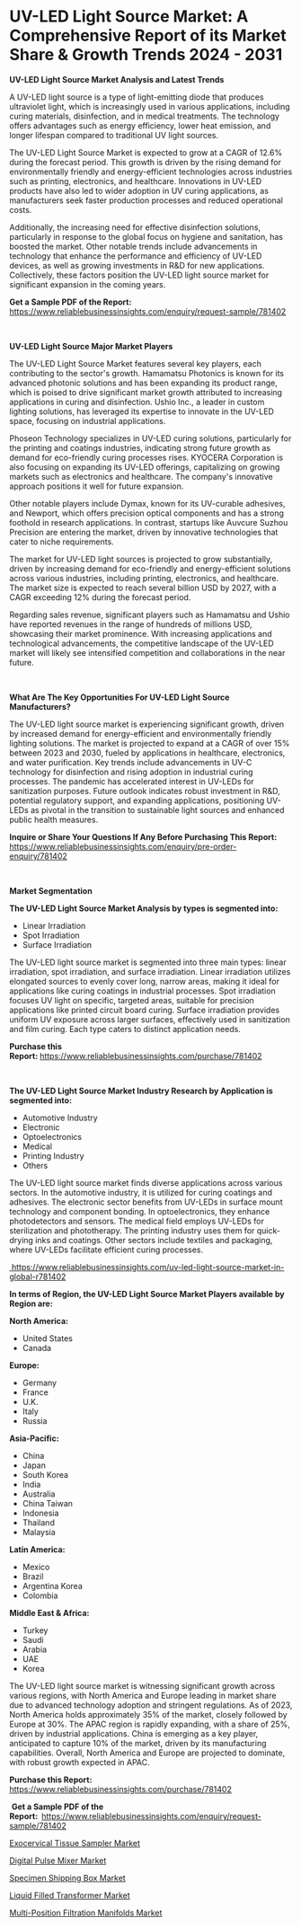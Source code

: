 <p><h1>UV-LED Light Source Market: A Comprehensive Report of its Market Share & Growth Trends 2024 - 2031</h1></p><p><strong>UV-LED Light Source Market Analysis and Latest Trends</strong></p>
<p><p>A UV-LED light source is a type of light-emitting diode that produces ultraviolet light, which is increasingly used in various applications, including curing materials, disinfection, and in medical treatments. The technology offers advantages such as energy efficiency, lower heat emission, and longer lifespan compared to traditional UV light sources. </p><p>The UV-LED Light Source Market is expected to grow at a CAGR of 12.6% during the forecast period. This growth is driven by the rising demand for environmentally friendly and energy-efficient technologies across industries such as printing, electronics, and healthcare. Innovations in UV-LED products have also led to wider adoption in UV curing applications, as manufacturers seek faster production processes and reduced operational costs. </p><p>Additionally, the increasing need for effective disinfection solutions, particularly in response to the global focus on hygiene and sanitation, has boosted the market. Other notable trends include advancements in technology that enhance the performance and efficiency of UV-LED devices, as well as growing investments in R&D for new applications. Collectively, these factors position the UV-LED light source market for significant expansion in the coming years.</p></p>
<p><strong>Get a Sample PDF of the Report:&nbsp;</strong> <a href="https://www.reliablebusinessinsights.com/enquiry/request-sample/781402?utm_campaign=904&utm_medium=2&utm_source=Github&utm_content=ia&utm_term=30122024&utm_id=uv-led-light-source">https://www.reliablebusinessinsights.com/enquiry/request-sample/781402</a></p>
<p>&nbsp;</p>
<p><strong>UV-LED Light Source Major Market Players</strong></p>
<p><p>The UV-LED Light Source Market features several key players, each contributing to the sector's growth. Hamamatsu Photonics is known for its advanced photonic solutions and has been expanding its product range, which is poised to drive significant market growth attributed to increasing applications in curing and disinfection. Ushio Inc., a leader in custom lighting solutions, has leveraged its expertise to innovate in the UV-LED space, focusing on industrial applications.</p><p>Phoseon Technology specializes in UV-LED curing solutions, particularly for the printing and coatings industries, indicating strong future growth as demand for eco-friendly curing processes rises. KYOCERA Corporation is also focusing on expanding its UV-LED offerings, capitalizing on growing markets such as electronics and healthcare. The company's innovative approach positions it well for future expansion.</p><p>Other notable players include Dymax, known for its UV-curable adhesives, and Newport, which offers precision optical components and has a strong foothold in research applications. In contrast, startups like Auvcure Suzhou Precision are entering the market, driven by innovative technologies that cater to niche requirements.</p><p>The market for UV-LED light sources is projected to grow substantially, driven by increasing demand for eco-friendly and energy-efficient solutions across various industries, including printing, electronics, and healthcare. The market size is expected to reach several billion USD by 2027, with a CAGR exceeding 12% during the forecast period.</p><p>Regarding sales revenue, significant players such as Hamamatsu and Ushio have reported revenues in the range of hundreds of millions USD, showcasing their market prominence. With increasing applications and technological advancements, the competitive landscape of the UV-LED market will likely see intensified competition and collaborations in the near future.</p></p>
<p>&nbsp;</p>
<p><strong>What Are The Key Opportunities For UV-LED Light Source Manufacturers?</strong></p>
<p><p>The UV-LED light source market is experiencing significant growth, driven by increased demand for energy-efficient and environmentally friendly lighting solutions. The market is projected to expand at a CAGR of over 15% between 2023 and 2030, fueled by applications in healthcare, electronics, and water purification. Key trends include advancements in UV-C technology for disinfection and rising adoption in industrial curing processes. The pandemic has accelerated interest in UV-LEDs for sanitization purposes. Future outlook indicates robust investment in R&D, potential regulatory support, and expanding applications, positioning UV-LEDs as pivotal in the transition to sustainable light sources and enhanced public health measures.</p></p>
<p><strong>Inquire or Share Your Questions If Any Before Purchasing This Report:</strong> <a href="https://www.reliablebusinessinsights.com/enquiry/pre-order-enquiry/781402?utm_campaign=904&utm_medium=2&utm_source=Github&utm_content=ia&utm_term=30122024&utm_id=uv-led-light-source">https://www.reliablebusinessinsights.com/enquiry/pre-order-enquiry/781402</a></p>
<p>&nbsp;</p>
<p><strong>Market Segmentation</strong></p>
<p><strong>The UV-LED Light Source Market Analysis by types is segmented into:</strong></p>
<p><ul><li>Linear Irradiation</li><li>Spot Irradiation</li><li>Surface Irradiation</li></ul></p>
<p><p>The UV-LED light source market is segmented into three main types: linear irradiation, spot irradiation, and surface irradiation. Linear irradiation utilizes elongated sources to evenly cover long, narrow areas, making it ideal for applications like curing coatings in industrial processes. Spot irradiation focuses UV light on specific, targeted areas, suitable for precision applications like printed circuit board curing. Surface irradiation provides uniform UV exposure across larger surfaces, effectively used in sanitization and film curing. Each type caters to distinct application needs.</p></p>
<p><strong>Purchase this Report:&nbsp;</strong><a href="https://www.reliablebusinessinsights.com/purchase/781402?utm_campaign=904&utm_medium=2&utm_source=Github&utm_content=ia&utm_term=30122024&utm_id=uv-led-light-source">https://www.reliablebusinessinsights.com/purchase/781402</a></p>
<p>&nbsp;</p>
<p><strong>The UV-LED Light Source Market Industry Research by Application is segmented into:</strong></p>
<p><ul><li>Automotive Industry</li><li>Electronic</li><li>Optoelectronics</li><li>Medical</li><li>Printing Industry</li><li>Others</li></ul></p>
<p><p>The UV-LED light source market finds diverse applications across various sectors. In the automotive industry, it is utilized for curing coatings and adhesives. The electronic sector benefits from UV-LEDs in surface mount technology and component bonding. In optoelectronics, they enhance photodetectors and sensors. The medical field employs UV-LEDs for sterilization and phototherapy. The printing industry uses them for quick-drying inks and coatings. Other sectors include textiles and packaging, where UV-LEDs facilitate efficient curing processes.</p></p>
<p><a href="https://www.reliablebusinessinsights.com/uv-led-light-source-market-in-global-r781402?utm_campaign=904&utm_medium=2&utm_source=Github&utm_content=ia&utm_term=30122024&utm_id=uv-led-light-source">&nbsp;https://www.reliablebusinessinsights.com/uv-led-light-source-market-in-global-r781402</a></p>
<p><strong>In terms of Region, the UV-LED Light Source Market Players available by Region are:</strong></p>
<p>
    <p> <strong> North America: </strong>
        <ul>
            <li>United States</li>
            <li>Canada</li>
        </ul>
        </p> 
    <p> <strong> Europe: </strong>
        <ul>
            <li>Germany</li>
            <li>France</li>
            <li>U.K.</li>
            <li>Italy</li>
            <li>Russia</li>
        </ul>
        </p> 
    <p> <strong> Asia-Pacific: </strong>
        <ul>
            <li>China</li>
            <li>Japan</li>
            <li>South Korea</li>
            <li>India</li>
            <li>Australia</li>
            <li>China Taiwan</li>
            <li>Indonesia</li>
            <li>Thailand</li>
            <li>Malaysia</li>
        </ul>
        </p> 
    <p> <strong> Latin America: </strong>
        <ul>
            <li>Mexico</li>
            <li>Brazil</li>
            <li>Argentina Korea</li>
            <li>Colombia</li>
        </ul>
        </p> 
    <p> <strong> Middle East & Africa: </strong>
        <ul>
            <li>Turkey</li>
            <li>Saudi</li>
            <li>Arabia</li>
            <li>UAE</li>
            <li>Korea</li>
        </ul>
    </p>
    </p>
<p><p>The UV-LED light source market is witnessing significant growth across various regions, with North America and Europe leading in market share due to advanced technology adoption and stringent regulations. As of 2023, North America holds approximately 35% of the market, closely followed by Europe at 30%. The APAC region is rapidly expanding, with a share of 25%, driven by industrial applications. China is emerging as a key player, anticipated to capture 10% of the market, driven by its manufacturing capabilities. Overall, North America and Europe are projected to dominate, with robust growth expected in APAC.</p></p>
<p><strong>Purchase this Report: </strong><a href="https://www.reliablebusinessinsights.com/purchase/781402?utm_campaign=904&utm_medium=2&utm_source=Github&utm_content=ia&utm_term=30122024&utm_id=uv-led-light-source">https://www.reliablebusinessinsights.com/purchase/781402</a></p>
<p>&nbsp;<strong>Get a Sample PDF of the Report:&nbsp;&nbsp;</strong><a href="https://www.reliablebusinessinsights.com/enquiry/request-sample/781402?utm_campaign=904&utm_medium=2&utm_source=Github&utm_content=ia&utm_term=30122024&utm_id=uv-led-light-source">https://www.reliablebusinessinsights.com/enquiry/request-sample/781402</a></p>
<p><strong></strong></p>
<p><p><a href="https://github.com/lashaunm5st/Market-Research-Report-List-1/blob/main/exocervical-tissue-sampler-market.md?utm_campaign=904&utm_medium=2&utm_source=Github&utm_content=ia&utm_term=30122024&utm_id=uv-led-light-source">Exocervical Tissue Sampler Market</a></p><p><a href="https://github.com/ElviraLeka1962/Market-Research-Report-List-1/blob/main/digital-pulse-mixer-market.md?utm_campaign=904&utm_medium=2&utm_source=Github&utm_content=ia&utm_term=30122024&utm_id=uv-led-light-source">Digital Pulse Mixer Market</a></p><p><a href="https://github.com/osbornrdaflalo/Market-Research-Report-List-1/blob/main/specimen-shipping-box-market.md?utm_campaign=904&utm_medium=2&utm_source=Github&utm_content=ia&utm_term=30122024&utm_id=uv-led-light-source">Specimen Shipping Box Market</a></p><p><a href="https://github.com/darenph8er/Market-Research-Report-List-1/blob/main/liquid-filled-transformer-market.md?utm_campaign=904&utm_medium=2&utm_source=Github&utm_content=ia&utm_term=30122024&utm_id=uv-led-light-source">Liquid Filled Transformer Market</a></p><p><a href="https://github.com/kimberjam0i/Market-Research-Report-List-1/blob/main/multi-position-filtration-manifolds-market.md?utm_campaign=904&utm_medium=2&utm_source=Github&utm_content=ia&utm_term=30122024&utm_id=uv-led-light-source">Multi-Position Filtration Manifolds Market</a></p></p>